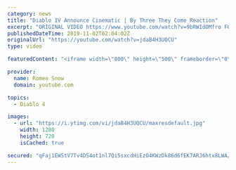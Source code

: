 ```yaml
---
category: news
title: "Diablo IV Announce Cinematic | By Three They Come Reaction"
excerpt: "ORIGINAL VIDEO https://www.youtube.com/watch?v=9bRWIdOMfro FOLLOW ME FACEBOOK https://www.facebook.com/romeosnoww TWITTER ..."
publishedDateTime: 2019-11-02T02:04:02Z
originalUrl: "https://youtube.com/watch?v=jdaB4H3UQCU"
type: video

featuredContent: "<iframe width=\"800\" height=\"500\" frameborder=\"0\" src=\"https://www.youtube.com/embed/jdaB4H3UQCU\" allow=\"accelerometer; autoplay; encrypted-media; gyroscope; picture-in-picture\" allowfullscreen></iframe>"

provider:
  name: Romeo Snow
  domain: youtube.com

topics:
  - Diablo 4

images:
  - url: "https://i.ytimg.com/vi/jdaB4H3UQCU/maxresdefault.jpg"
    width: 1280
    height: 720
    isCached: true

secured: "qFaj1EWStV7Tv4DS4ot1nl7Qi5sxcdHiEzO4KWzDk86d6fEK7ARJ6htx8LWA/dCvXcUD4he4hzD4vfE3jgjdckDQ9br19Eo6M5urPPuNlRUopzTDWQEUt1+60Em8SAPYLrs01wUYfbm7fHHEdaxLgnLsM1QjSNnaFpTTCP/DLxDHgJQLtD26Q7yPx5e9gfa1aDVdJpAitc6Chga31yk6s4XEp2RyEmH/Z9khGanQsg+i7+3xafvZxrLvDCPJktVqBdE9QrEPH4LUmSGyTyZ+ybiQrqJsuDjFi9zY41x5rm28ab5gyqnqpsBmtmEzMXNXvZwXet2R5QckeXJCLqiDxxZ+BRqlroYIR0qCTKxNjEnnkq2I58d7MaF3H2qifHPfqpzyoI95vfUTw9VLPvez/g==;5hljtaPJhM2xZqF+9Y04ZA=="
---
```


